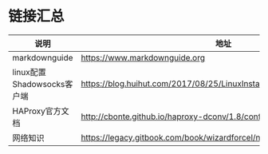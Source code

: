 # 链接汇总
| 说明 | 地址 |
| ---- | ---- |
| markdownguide | https://www.markdownguide.org |
| linux配置Shadowsocks客户端 | https://blog.huihut.com/2017/08/25/LinuxInstallConfigShadowsocksClient/ |
| HAProxy官方文档 | http://cbonte.github.io/haproxy-dconv/1.8/configuration.html |
| 网络知识 | https://legacy.gitbook.com/book/wizardforcel/network-basic/details |

